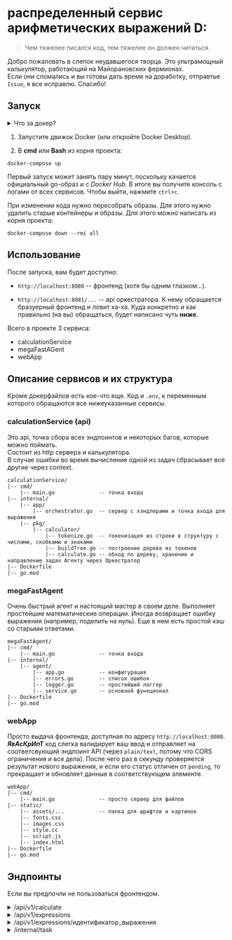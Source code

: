 # распределенный сервис арифметических выражений D:

> Чем тяжелее писался код, тем тяжелее он должен читаться.

Добро пожаловать в слепок неудавшегося творца. Это ультрамощный калькулятор, работающий на Майорановских фермионах.<br>
Если они сломались и вы готовы дать время на доработку, отправтье `Issue`, я все исправлю. Спасибо!

## Запуск

<details>
<summary>Что за докер?</summary>

Для работы проекта нужен Docker. Он позволяет запустить оркестратор, агент и фронтенд как-будто они находятся на разных компьютерах. Для этого по инструкции `docker-compose.yml` Докер находит `Dockerfile` каждого сервиса, пробрасывает порты и тп. Из `Dockerfile` создается образ, из которого уже делается индивидуальный контейнер. В итоге их будет 3.<br>
Докер кроссплатформенный и для всех ОС работает одинаково. Можно скачать Docker Desktop, особенно это удобно для Windows.

</details>


1. Запустите движок Docker (или откройте Docker Desktop).

2. В **cmd** или **Bash** из корня проекта:

```
docker-compose up
```

Первый запуск может занять пару минут, поскольку качается официальный go-образ и с *Docker Hub*. В итоге вы получите консоль с логами от  всех сервисов. Чтобы выйти, нажмите `ctrl+c`.

При изменении кода нужно пересобрать образы. Для этого нужно удалить старые контейнеры и образы. Для этого можно написать из корня проекта:

```
docker-compose down --rmi all
```

## Использование

После запуска, вам будет доступно:

- `http://localhost:8080` -- фронтенд (хотя бы одним глазком...).

- `http://localhost:8081/...` -- api оркестратора. К нему обращается бразуерный фронтенд и ловит ха-ха. Куда конкретно и как правильно (на вы) обращаться, будет написано чуть **ниже**.

Всего в проекте 3 сервиса:

- calculationService
- megaFastAGent 
- webApp

## Описание сервисов и их структура

Кроме докерфайлов есть кое-что еще. Код и `.env`, к переменным которого обращаются все нижеуказанные сервисы.

### calculationService (api)

Это api, точка сбора всех эндпоинтов и некоторых багов, которые можно поймать.<br>
Состоит из http сервера и калькулятора.<br>
В случае ошибки во время вычисления одной из задач сбрасывает все другие через context.<br>

```
calculationService/
|-- cmd/
    |-- main.go              -- точка входа
|-- internal/
    |-- app/
        |-- orchestrator.go  -- сервер с хэндлерами и точка входа для выражения
    |-- pkg/
        |-- calculator/
            |-- tokenize.go  -- токенизация из строки в структуру с числами, скобками и знаками
            |-- buildTree.go -- построение дерева из токенов
            |-- calculate.go -- обход по дереву, хранение и направление задач Агенту через Оркестратор
|-- Dockerfile
|-- go.mod
```

### megaFastAgent

Очень быстрый агент и настоящий мастер в своем деле. Выполняет простейшие математические операции. Иногда возвращает ошибку выражения (например, поделить на нуль). Еще в нем есть простой кэш со старыми ответами.

```
megaFastAgent/
|-- cmd/
    |-- main.go              -- точка входа
|-- internal/
    |-- agent/
        |-- app.go           -- конфигурация
        |-- errors.go        -- список ошибок
        |-- logger.go        -- простейший логгер
        |-- service.go       -- основной функционал
|-- Dockerfile
|-- go.mod
```

### webApp

Просто выдача фронтенда, доступная по адресу `http://localhost:8080`. <br>
***ЯвАсКрИпТ*** код слегка валидирует ваш ввод и отправляет на соответсвующий эндпоинт API (через `plain/text`, потому что CORS ограничения и все дела). После чего раз в секунду проверяется результат нового выражения, и если его статус отличен от `pending`, то прекращает и обновляет данные в соответствующем элементе.

```
webApp/
|-- cmd/
    |-- main.go              -- просто сервер для файлов
|-- static/
    |-- assets/...           -- папка для шрифтов и картинок
    |-- fonts.css
    |-- images.css
    |-- style.cc
    |-- script.js
    |-- index.html
|-- Dockerfile
|-- go.mod
```

## Эндпоинты

Если вы предпочли не пользоваться фронтендом.


<details>
<summary> /api/v1/calculate </summary> 

На запрос с методом `POST` и телом:

```
{
"expression": "ваше выражение"
}
```
Вернет со статусом 201:

```
{
    "id": "Id выражения"
}
```
На невалидное тело статус 422 и сообщение об ошибке.

</details>

<details>
<summary> /api/v1/expressions </summary> 

На запрос с методом `GET`.<br>
Возвращает список всех выражений:

```
{
    "expressions": [
        {
            "id": "Id первого выражения",
            "status": "pending", "resolved" или "error",
            "result": число с результатом или 0 в случае ошибки
        },
        {
            "id": "Id первого выражения",
            "status": "pending", "resolved" или "error",
            "result": число с результатом или 0 в случае ошибки
        }
    ]
}
```

</details>

<details>
<summary> /api/v1/expressions/идентификатор_выражения </summary> 

На запрос с методом `GET`.<br>
Возвращает только одно выражение:

```
{
    "expression":
        {
            "id": "Id первого выражения",
            "status": "pending", "resolved" или "error",
            "result": число с результатом или 0 в случае ошибки
        }
}
```
Если его нет, 404.

</details>


<details>

<summary> /internal/task </summary> 

> Этот эндпоинт предназначен для агента. Лучше не лезть! Чтобы взаимодействовать, можете использовать заголовок `Authorization` со значением `API_TOKEN` из `.env`. Вот оно, кстати, `VOROVSKAYA_LAPA`. Но тогда вы будете обязаны посчитать и вернуть результат.

На запрос с методом `GET`.<br>
Возвращает задачу (и больше он эту задачу не покажет):

```
{
    "task":
        {
            "id": "Id задачи",
            "arg1": число 1,
            "arg2": число 2,
            "operation": руна, соответсвующая знаку операции,
            "operation_time": время на выполение, в миллисекундах
        }
}
```

404 -- задач пока нет, но они могут ещё появиться.


На запрос с методом `POST` и телом:

```
{
  "id": "Id задачи",
  "result": результат выражения, если ошибка -- "error"
}
```

Отвечает
- 200 - успешно записан результат
- 404 - нет такой задачи
- 422 - невалидные данные
- 500 - что-то пошло не так

</details>